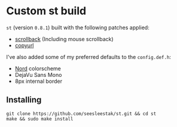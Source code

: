 # Custom st build

`st` (version `0.8.1`) built with the following patches applied:  
- [scrollback](https://st.suckless.org/patches/scrollback/) (Including mouse scrollback)  
- [copyurl](https://st.suckless.org/patches/copyurl/)  

I've also added some of my preferred defaults to the `config.def.h`:  
- [Nord](https://github.com/arcticicestudio/nord/issues/89) colorscheme  
- DejaVu Sans Mono
- 8px internal border

## Installing

```
git clone https://github.com/seesleestak/st.git && cd st
make && sudo make install
```
